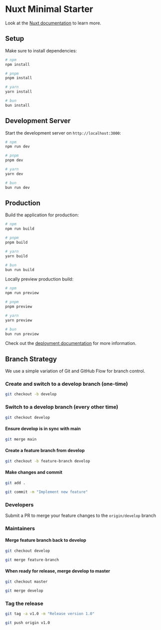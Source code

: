 # Nuxt Minimal Starter

Look at the [Nuxt documentation](https://nuxt.com/docs/getting-started/introduction) to learn more.

## Setup

Make sure to install dependencies:

```bash
# npm
npm install

# pnpm
pnpm install

# yarn
yarn install

# bun
bun install
```

## Development Server

Start the development server on `http://localhost:3000`:

```bash
# npm
npm run dev

# pnpm
pnpm dev

# yarn
yarn dev

# bun
bun run dev
```

## Production

Build the application for production:

```bash
# npm
npm run build

# pnpm
pnpm build

# yarn
yarn build

# bun
bun run build
```

Locally preview production build:

```bash
# npm
npm run preview

# pnpm
pnpm preview

# yarn
yarn preview

# bun
bun run preview
```

Check out the [deployment documentation](https://nuxt.com/docs/getting-started/deployment) for more information.

## Branch Strategy

We use a simple variation of Git and GitHub Flow for branch control.

### Create and switch to a develop branch (one-time)

```bash
git checkout -b develop
```

### Switch to a develop branch (every other time)

```bash
git checkout develop
```

#### Ensure develop is in sync with main

```bash
git merge main
```

#### Create a feature branch from develop

```bash
git checkout -b feature-branch develop
```

#### Make changes and commit

```bash
git add .

git commit -m "Implement new feature"
```

### Developers

Submit a PR to merge your feature changes to the `origin/develop` branch

### Maintainers

#### Merge feature branch back to develop

```bash
git checkout develop

git merge feature-branch
```

#### When ready for release, merge develop to master

```bash
git checkout master

git merge develop
```

### Tag the release

```bash
git tag -a v1.0 -m "Release version 1.0"

git push origin v1.0
```
